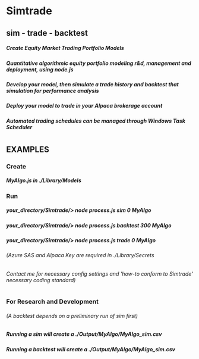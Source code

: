 # Simtrade
## sim - trade - backtest
##### Create Equity Market Trading Portfolio Models
##### Quantitative algorithmic equity portfolio modeling r&d, management and deployment, using node.js
##### Develop your model, then simulate a trade history and backtest that simulation for performance analysis 
##### Deploy your model to trade in your Alpaca brokerage account
##### Automated trading schedules can be managed through Windows Task Scheduler
# 
## EXAMPLES
### Create
##### MyAlgo.js in ./Library/Models
### Run
##### your_directory/Simtrade/> node process.js sim 0 MyAlgo
##### your_directory/Simtrade/> node process.js backtest 300 MyAlgo
##### your_directory/Simtrade/> node process.js trade 0 MyAlgo
###### (Azure SAS and Alpaca Key are required in ./Library/Secrets
###### Contact me for necessary config settings and 'how-to conform to Simtrade' necessary coding standard)
#
### For Research and Development
###### (A backtest depends on a preliminary run of sim first)
##### Running a sim will create a ./Output/MyAlgo/MyAlgo_sim.csv
##### Running a backtest will create a ./Output/MyAlgo/MyAlgo_sim.csv


